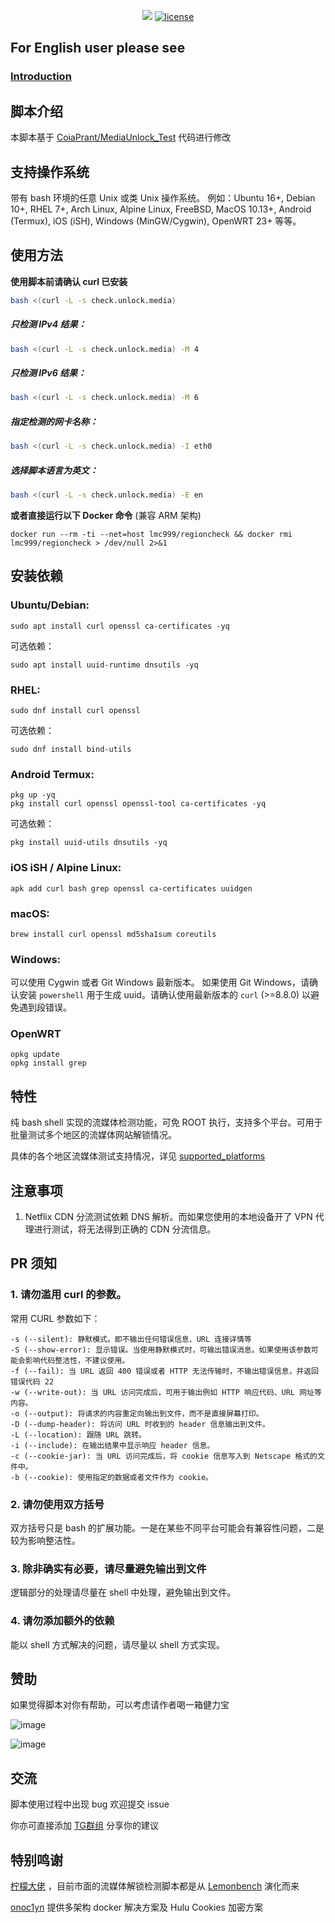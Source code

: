 <p align="center">
<a href="https://hits.seeyoufarm.com"><img src="https://hits.seeyoufarm.com/api/count/incr/badge.svg?url=https%3A%2F%2Fgithub.com%2Flmc999%2FRegionRestrictionCheck&count_bg=%230AC995&title_bg=%23004BF9&icon=&icon_color=%23E7E7E7&title=visitors&edge_flat=false"/></a>
<a href="/LICENSE"><img src="https://img.shields.io/badge/license-GPL-blue.svg" alt="license" /></a>
</p>

## For English user please see
### [Introduction](https://github.com/lmc999/RegionRestrictionCheck/blob/main/README_EN.md)

## 脚本介绍

本脚本基于 [CoiaPrant/MediaUnlock_Test](https://github.com/CoiaPrant/MediaUnlock_Test) 代码进行修改

## 支持操作系统

带有 bash 环境的任意 Unix 或类 Unix 操作系统。
例如：Ubuntu 16+, Debian 10+, RHEL 7+, Arch Linux, Alpine Linux, FreeBSD, MacOS 10.13+, Android (Termux), iOS (iSH), Windows (MinGW/Cygwin), OpenWRT 23+ 等等。

## 使用方法

**使用脚本前请确认 curl 已安装**

````bash
bash <(curl -L -s check.unlock.media)
````

##### 只检测 IPv4 结果：

````bash
bash <(curl -L -s check.unlock.media) -M 4
````

##### 只检测 IPv6 结果：

````bash
bash <(curl -L -s check.unlock.media) -M 6
````

##### 指定检测的网卡名称：

````bash
bash <(curl -L -s check.unlock.media) -I eth0
````

##### 选择脚本语言为英文：

````bash
bash <(curl -L -s check.unlock.media) -E en
````

**或者直接运行以下 Docker 命令** (兼容 ARM 架构)

````
docker run --rm -ti --net=host lmc999/regioncheck && docker rmi lmc999/regioncheck > /dev/null 2>&1
````

## 安装依赖

### Ubuntu/Debian:

```
sudo apt install curl openssl ca-certificates -yq
```

可选依赖：

```
sudo apt install uuid-runtime dnsutils -yq
```

### RHEL:

```
sudo dnf install curl openssl
```

可选依赖：

```
sudo dnf install bind-utils
```

### Android Termux:

```
pkg up -yq
pkg install curl openssl openssl-tool ca-certificates -yq
```

可选依赖：

```
pkg install uuid-utils dnsutils -yq
```

### iOS iSH / Alpine Linux:

```
apk add curl bash grep openssl ca-certificates uuidgen
```

### macOS:

```
brew install curl openssl md5sha1sum coreutils
```

### Windows:

可以使用 Cygwin 或者 Git Windows 最新版本。
如果使用 Git Windows，请确认安装 `powershell` 用于生成 uuid。请确认使用最新版本的 `curl` (>=8.8.0) 以避免遇到段错误。

### OpenWRT

```
opkg update
opkg install grep
```

## 特性

纯 bash shell 实现的流媒体检测功能，可免 ROOT 执行，支持多个平台。可用于批量测试多个地区的流媒体网站解锁情况。

具体的各个地区流媒体测试支持情况，详见 [supported_platforms](https://github.com/lmc999/RegionRestrictionCheck/blob/main/reference/supported_platforms.md)

## 注意事项

1. Netflix CDN 分流测试依赖 DNS 解析。而如果您使用的本地设备开了 VPN 代理进行测试，将无法得到正确的 CDN 分流信息。

## PR 须知

### 1. 请勿滥用 curl 的参数。

常用 CURL 参数如下：

```
-s (--silent): 静默模式。即不输出任何错误信息、URL 连接详情等
-S (--show-error): 显示错误。当使用静默模式时，可输出错误消息。如果使用该参数可能会影响代码整洁性，不建议使用。
-f (--fail): 当 URL 返回 400 错误或者 HTTP 无法传输时，不输出错误信息，并返回错误代码 22
-w (--write-out): 当 URL 访问完成后，可用于输出例如 HTTP 响应代码、URL 网址等内容。
-o (--output): 将请求的内容重定向输出到文件，而不是直接屏幕打印。
-D (--dump-header): 将访问 URL 时收到的 header 信息输出到文件。
-L (--location): 跟随 URL 跳转。
-i (--include): 在输出结果中显示响应 header 信息。
-c (--cookie-jar): 当 URL 访问完成后，将 cookie 信息写入到 Netscape 格式的文件中。
-b (--cookie): 使用指定的数据或者文件作为 cookie。
```

### 2. 请勿使用双方括号

双方括号只是 bash 的扩展功能。一是在某些不同平台可能会有兼容性问题，二是较为影响整洁性。

### 3. 除非确实有必要，请尽量避免输出到文件

逻辑部分的处理请尽量在 shell 中处理，避免输出到文件。

### 4. 请勿添加额外的依赖

能以 shell 方式解决的问题，请尽量以 shell 方式实现。

## 赞助

如果觉得脚本对你有帮助，可以考虑请作者喝一箱健力宝

![image](https://i.imgur.com/HHbZgUsl.jpg)

![image](https://i.imgur.com/MWXifObl.jpg)

## 交流

脚本使用过程中出现 bug 欢迎提交 issue

你亦可直接添加 [TG群组](https://t.me/gameaccelerate) 分享你的建议

## 特别鸣谢

[柠檬大佬](https://t.me/ilemonrain) ，目前市面的流媒体解锁检测脚本都是从 [Lemonbench](https://github.com/LemonBench/LemonBench) 演化而来

[onoc1yn](https://github.com/onoc1yn) 提供多架构 docker 解决方案及 Hulu Cookies 加密方案
